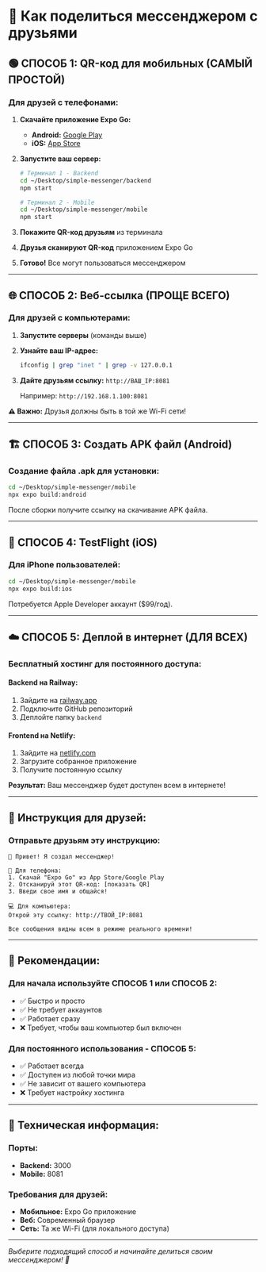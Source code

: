 # 📱 Как поделиться мессенджером с друзьями

## 🟢 **СПОСОБ 1: QR-код для мобильных (САМЫЙ ПРОСТОЙ)**

### Для друзей с телефонами:

1. **Скачайте приложение Expo Go:**
   - **Android:** [Google Play](https://play.google.com/store/apps/details?id=host.exp.exponent)
   - **iOS:** [App Store](https://apps.apple.com/app/expo-go/id982107779)

2. **Запустите ваш сервер:**
   ```bash
   # Терминал 1 - Backend
   cd ~/Desktop/simple-messenger/backend
   npm start
   
   # Терминал 2 - Mobile
   cd ~/Desktop/simple-messenger/mobile  
   npm start
   ```

3. **Покажите QR-код друзьям** из терминала
4. **Друзья сканируют QR-код** приложением Expo Go
5. **Готово!** Все могут пользоваться мессенджером

---

## 🌐 **СПОСОБ 2: Веб-ссылка (ПРОЩЕ ВСЕГО)**

### Для друзей с компьютерами:

1. **Запустите серверы** (команды выше)
2. **Узнайте ваш IP-адрес:**
   ```bash
   ifconfig | grep "inet " | grep -v 127.0.0.1
   ```
3. **Дайте друзьям ссылку:** `http://ВАШ_IP:8081`
   
   Например: `http://192.168.1.100:8081`

**⚠️ Важно:** Друзья должны быть в той же Wi-Fi сети!

---

## 🏗️ **СПОСОБ 3: Создать APK файл (Android)**

### Создание файла .apk для установки:

```bash
cd ~/Desktop/simple-messenger/mobile
npx expo build:android
```

После сборки получите ссылку на скачивание APK файла.

---

## 🍎 **СПОСОБ 4: TestFlight (iOS)**

### Для iPhone пользователей:

```bash
cd ~/Desktop/simple-messenger/mobile
npx expo build:ios
```

Потребуется Apple Developer аккаунт ($99/год).

---

## ☁️ **СПОСОБ 5: Деплой в интернет (ДЛЯ ВСЕХ)**

### Бесплатный хостинг для постоянного доступа:

#### Backend на Railway:
1. Зайдите на [railway.app](https://railway.app)
2. Подключите GitHub репозиторий
3. Деплойте папку `backend`

#### Frontend на Netlify:
1. Зайдите на [netlify.com](https://netlify.com)  
2. Загрузите собранное приложение
3. Получите постоянную ссылку

**Результат:** Ваш мессенджер будет доступен всем в интернете!

---

## 📝 **Инструкция для друзей:**

### Отправьте друзьям эту инструкцию:

```
🎉 Привет! Я создал мессенджер!

📱 Для телефона:
1. Скачай "Expo Go" из App Store/Google Play
2. Отсканируй этот QR-код: [показать QR]
3. Введи свое имя и общайся!

💻 Для компьютера:
Открой эту ссылку: http://ТВОЙ_IP:8081

Все сообщения видны всем в режиме реального времени!
```

---

## 🎯 **Рекомендации:**

### Для начала используйте **СПОСОБ 1** или **СПОСОБ 2**:
- ✅ Быстро и просто
- ✅ Не требует аккаунтов
- ✅ Работает сразу
- ❌ Требует, чтобы ваш компьютер был включен

### Для постоянного использования - **СПОСОБ 5**:
- ✅ Работает всегда  
- ✅ Доступен из любой точки мира
- ✅ Не зависит от вашего компьютера
- ❌ Требует настройку хостинга

---

## 🔧 **Техническая информация:**

### Порты:
- **Backend:** 3000
- **Mobile:** 8081

### Требования для друзей:
- **Мобильное:** Expo Go приложение
- **Веб:** Современный браузер
- **Сеть:** Та же Wi-Fi (для локального доступа)

---

*Выберите подходящий способ и начинайте делиться своим мессенджером! 🚀*